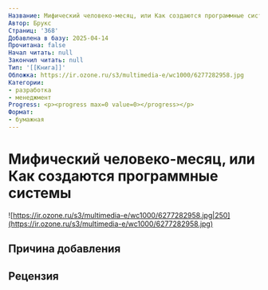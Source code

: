 ```yaml
---
Название: Мифический человеко-месяц, или Как создаются программные системы
Автор: Брукс
Страниц: '368'
Добавлена в базу: 2025-04-14
Прочитана: false
Начал читать: null
Закончил читать: null
Тип: '[[Книга]]'
Обложка: https://ir.ozone.ru/s3/multimedia-e/wc1000/6277282958.jpg
Категории:
- разработка
- менеджмент
Progress: <p><progress max=0 value=0></progress></p>
Формат:
- бумажная
---
```

# Мифический человеко-месяц, или Как создаются программные системы

![https://ir.ozone.ru/s3/multimedia-e/wc1000/6277282958.jpg|250](https://ir.ozone.ru/s3/multimedia-e/wc1000/6277282958.jpg)

## Причина добавления


## Рецензия